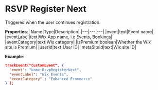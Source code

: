 # RSVP Register Next

Triggered when the user continues registration.

**Properties**:
|Name|Type|Description|
|---|---|---|
|event|text|Event name|
|eventLabel|text|Wix App name, i.e Events, Bookings|
|eventCategory|text|Wix category|
|isPremium|boolean|Whether the Wix site is Premium|
|userId|text|User ID|
|metaSiteId|text|Wix site ID|

**Example**:
```JSON
trackEvent("CustomEvent", {
  "event": "Name:RsvpRegisterNext",
  "eventLabel": "Wix Events",
  "eventCategory" : "Enhanced Ecommerce"
} );
```
